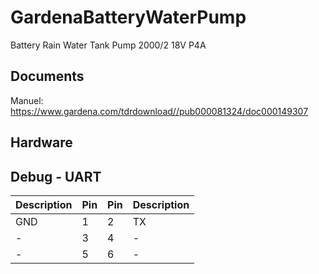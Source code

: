 # GardenaBatteryWaterPump
Battery Rain Water Tank Pump 2000/2 18V P4A
## Documents
Manuel: https://www.gardena.com/tdrdownload//pub000081324/doc000149307

## Hardware

## Debug - UART
| Description | Pin | Pin | Description |
| --- | --- | --- | --- |
| GND | 1 | 2 | TX |
| - | 3 | 4 | - |
| - | 5 | 6 | - |
